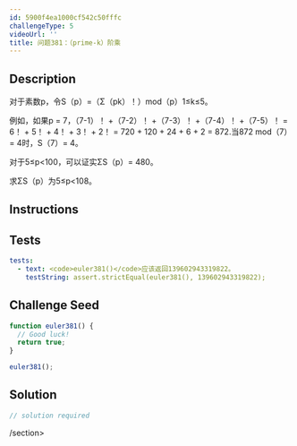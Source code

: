 ```yaml
---
id: 5900f4ea1000cf542c50fffc
challengeType: 5
videoUrl: ''
title: 问题381：（prime-k）阶乘
---
```


## Description
<section id="description">对于素数p，令S（p）=（Σ（pk）！）mod（p）1≤k≤5。 <p>例如，如果p = 7，（7-1）！ +（7-2）！ +（7-3）！ +（7-4）！ +（7-5）！ = 6！ + 5！ + 4！ + 3！ + 2！ = 720 + 120 + 24 + 6 + 2 = 872.当872 mod（7）= 4时，S（7）= 4。 </p><p>对于5≤p&lt;100，可以证实ΣS（p）= 480。 </p><p>求ΣS（p）为5≤p&lt;108。 </p></section>

## Instructions
<section id="instructions">
</section>

## Tests
<section id='tests'>

```yml
tests:
  - text: <code>euler381()</code>应该返回139602943319822。
    testString: assert.strictEqual(euler381(), 139602943319822);

```

</section>

## Challenge Seed
<section id='challengeSeed'>

<div id='js-seed'>

```js
function euler381() {
  // Good luck!
  return true;
}

euler381();

```

</div>



</section>

## Solution
<section id='solution'>

```js
// solution required
```

/section>
